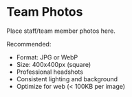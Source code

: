 # Team Photos

Place staff/team member photos here.

Recommended:
- Format: JPG or WebP
- Size: 400x400px (square)
- Professional headshots
- Consistent lighting and background
- Optimize for web (< 100KB per image)
